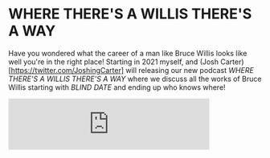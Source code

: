 # WHERE THERE'S A WILLIS THERE'S A WAY


Have you wondered what the career of a man like Bruce Willis looks like well you're in
the right place! Starting in 2021 myself, and (Josh Carter)[https://twitter.com/JoshingCarter]
will releasing our new podcast *WHERE THERE'S A WILLIS THERE'S A WAY* where we discuss all the works of
Bruce Willis starting with _BLIND DATE_ and ending up who knows where!

<iframe src="https://anchor.fm/willis-way/embed" height="102px" width="400px" frameborder="0" scrolling="no"></iframe>
